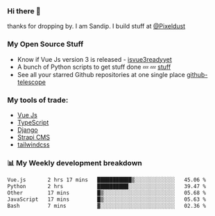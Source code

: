 ### Hi there 👋

thanks for dropping by.
I am Sandip. I build stuff at [@Pixeldust](github.com/pixeldust-in/)

###  **My Open Source Stuff**

 - Know if Vue Js version 3 is released -  [isvue3readyyet](https://github.com/sandiprb/isvue3readyyet)
 - A bunch of Python scripts to get stuff done 💤 💤 [stuff](https://github.com/sandiprb/stuff)
 - See all your starred Github repositories at one single place [github-telescope](https://github.com/sandiprb/github-telescope)



###  **My tools of trade:**
 - [Vue Js](https://github.com/vuejs/vue/)
 - [TypeScript](https://github.com/microsoft/TypeScript)
 - [Django](github.com/django/django)
 - [Strapi CMS](github.com/strapi/strapi)
 - [tailwindcss](https://github.com/tailwindlabs/tailwindcss)


###  📊 **My Weekly development breakdown**
<!--START_SECTION:waka-->

```txt
Vue.js       2 hrs 17 mins   ███████████▒░░░░░░░░░░░░░   45.06 %
Python       2 hrs           ██████████░░░░░░░░░░░░░░░   39.47 %
Other        17 mins         █▒░░░░░░░░░░░░░░░░░░░░░░░   05.68 %
JavaScript   17 mins         █▒░░░░░░░░░░░░░░░░░░░░░░░   05.63 %
Bash         7 mins          ▓░░░░░░░░░░░░░░░░░░░░░░░░   02.36 %
```

<!--END_SECTION:waka-->

